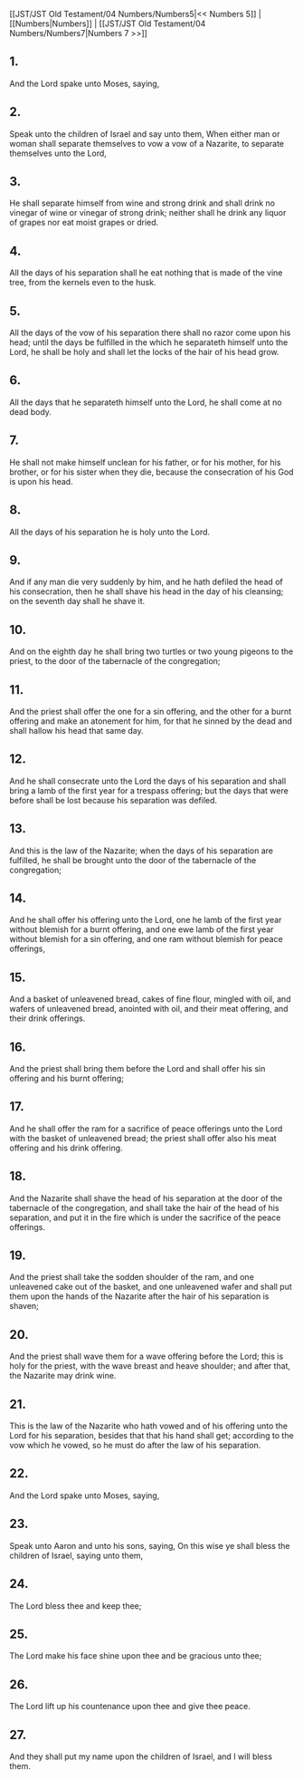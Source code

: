 [[JST/JST Old Testament/04 Numbers/Numbers5|<< Numbers 5]] | [[Numbers|Numbers]] | [[JST/JST Old Testament/04 Numbers/Numbers7|Numbers 7 >>]]
## 1.
And the Lord spake unto Moses, saying,
## 2.
Speak unto the children of Israel and say unto them, When either man or woman shall separate themselves to vow a vow of a Nazarite, to separate themselves unto the Lord,
## 3.
He shall separate himself from wine and strong drink and shall drink no vinegar of wine or vinegar of strong drink; neither shall he drink any liquor of grapes nor eat moist grapes or dried.
## 4.
All the days of his separation shall he eat nothing that is made of the vine tree, from the kernels even to the husk.
## 5.
All the days of the vow of his separation there shall no razor come upon his head; until the days be fulfilled in the which he separateth himself unto the Lord, he shall be holy and shall let the locks of the hair of his head grow.
## 6.
All the days that he separateth himself unto the Lord, he shall come at no dead body.
## 7.
He shall not make himself unclean for his father, or for his mother, for his brother, or for his sister when they die, because the consecration of his God is upon his head.
## 8.
All the days of his separation he is holy unto the Lord.
## 9.
And if any man die very suddenly by him, and he hath defiled the head of his consecration, then he shall shave his head in the day of his cleansing; on the seventh day shall he shave it.
## 10.
And on the eighth day he shall bring two turtles or two young pigeons to the priest, to the door of the tabernacle of the congregation;
## 11.
And the priest shall offer the one for a sin offering, and the other for a burnt offering and make an atonement for him, for that he sinned by the dead and shall hallow his head that same day.
## 12.
And he shall consecrate unto the Lord the days of his separation and shall bring a lamb of the first year for a trespass offering; but the days that were before shall be lost because his separation was defiled.
## 13.
And this is the law of the Nazarite; when the days of his separation are fulfilled, he shall be brought unto the door of the tabernacle of the congregation;
## 14.
And he shall offer his offering unto the Lord, one he lamb of the first year without blemish for a burnt offering, and one ewe lamb of the first year without blemish for a sin offering, and one ram without blemish for peace offerings,
## 15.
And a basket of unleavened bread, cakes of fine flour, mingled with oil, and wafers of unleavened bread, anointed with oil, and their meat offering, and their drink offerings.
## 16.
And the priest shall bring them before the Lord and shall offer his sin offering and his burnt offering;
## 17.
And he shall offer the ram for a sacrifice of peace offerings unto the Lord with the basket of unleavened bread; the priest shall offer also his meat offering and his drink offering.
## 18.
And the Nazarite shall shave the head of his separation at the door of the tabernacle of the congregation, and shall take the hair of the head of his separation, and put it in the fire which is under the sacrifice of the peace offerings.
## 19.
And the priest shall take the sodden shoulder of the ram, and one unleavened cake out of the basket, and one unleavened wafer and shall put them upon the hands of the Nazarite after the hair of his separation is shaven;
## 20.
And the priest shall wave them for a wave offering before the Lord; this is holy for the priest, with the wave breast and heave shoulder; and after that, the Nazarite may drink wine.
## 21.
This is the law of the Nazarite who hath vowed and of his offering unto the Lord for his separation, besides that that his hand shall get; according to the vow which he vowed, so he must do after the law of his separation.
## 22.
And the Lord spake unto Moses, saying,
## 23.
Speak unto Aaron and unto his sons, saying, On this wise ye shall bless the children of Israel, saying unto them,
## 24.
The Lord bless thee and keep thee;
## 25.
The Lord make his face shine upon thee and be gracious unto thee;
## 26.
The Lord lift up his countenance upon thee and give thee peace.
## 27.
And they shall put my name upon the children of Israel, and I will bless them.

